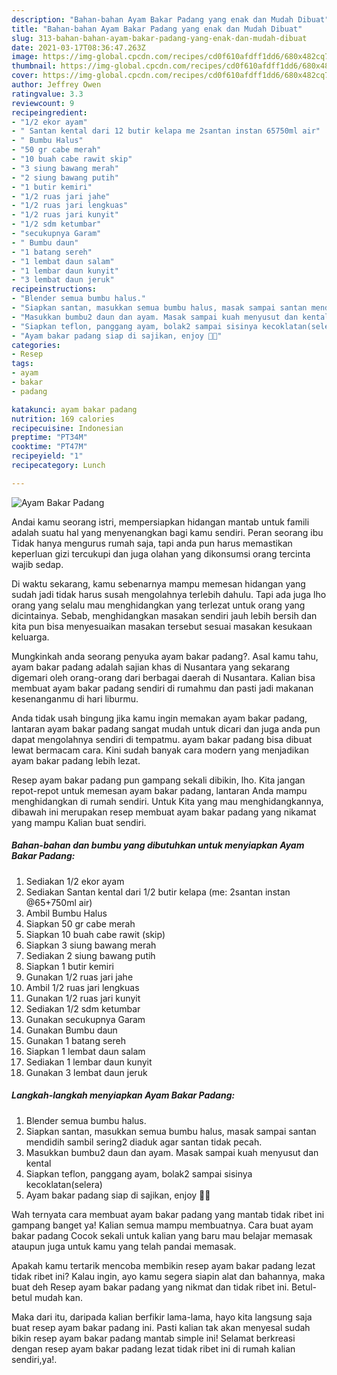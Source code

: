 ```yaml
---
description: "Bahan-bahan Ayam Bakar Padang yang enak dan Mudah Dibuat"
title: "Bahan-bahan Ayam Bakar Padang yang enak dan Mudah Dibuat"
slug: 313-bahan-bahan-ayam-bakar-padang-yang-enak-dan-mudah-dibuat
date: 2021-03-17T08:36:47.263Z
image: https://img-global.cpcdn.com/recipes/cd0f610afdff1dd6/680x482cq70/ayam-bakar-padang-foto-resep-utama.jpg
thumbnail: https://img-global.cpcdn.com/recipes/cd0f610afdff1dd6/680x482cq70/ayam-bakar-padang-foto-resep-utama.jpg
cover: https://img-global.cpcdn.com/recipes/cd0f610afdff1dd6/680x482cq70/ayam-bakar-padang-foto-resep-utama.jpg
author: Jeffrey Owen
ratingvalue: 3.3
reviewcount: 9
recipeingredient:
- "1/2 ekor ayam"
- " Santan kental dari 12 butir kelapa me 2santan instan 65750ml air"
- " Bumbu Halus"
- "50 gr cabe merah"
- "10 buah cabe rawit skip"
- "3 siung bawang merah"
- "2 siung bawang putih"
- "1 butir kemiri"
- "1/2 ruas jari jahe"
- "1/2 ruas jari lengkuas"
- "1/2 ruas jari kunyit"
- "1/2 sdm ketumbar"
- "secukupnya Garam"
- " Bumbu daun"
- "1 batang sereh"
- "1 lembat daun salam"
- "1 lembar daun kunyit"
- "3 lembat daun jeruk"
recipeinstructions:
- "Blender semua bumbu halus."
- "Siapkan santan, masukkan semua bumbu halus, masak sampai santan mendidih sambil sering2 diaduk agar santan tidak pecah."
- "Masukkan bumbu2 daun dan ayam. Masak sampai kuah menyusut dan kental"
- "Siapkan teflon, panggang ayam, bolak2 sampai sisinya kecoklatan(selera)"
- "Ayam bakar padang siap di sajikan, enjoy 🥰🥰"
categories:
- Resep
tags:
- ayam
- bakar
- padang

katakunci: ayam bakar padang 
nutrition: 169 calories
recipecuisine: Indonesian
preptime: "PT34M"
cooktime: "PT47M"
recipeyield: "1"
recipecategory: Lunch

---
```



![Ayam Bakar Padang](https://img-global.cpcdn.com/recipes/cd0f610afdff1dd6/680x482cq70/ayam-bakar-padang-foto-resep-utama.jpg)

Andai kamu seorang istri, mempersiapkan hidangan mantab untuk famili adalah suatu hal yang menyenangkan bagi kamu sendiri. Peran seorang ibu Tidak hanya mengurus rumah saja, tapi anda pun harus memastikan keperluan gizi tercukupi dan juga olahan yang dikonsumsi orang tercinta wajib sedap.

Di waktu  sekarang, kamu sebenarnya mampu memesan hidangan yang sudah jadi tidak harus susah mengolahnya terlebih dahulu. Tapi ada juga lho orang yang selalu mau menghidangkan yang terlezat untuk orang yang dicintainya. Sebab, menghidangkan masakan sendiri jauh lebih bersih dan kita pun bisa menyesuaikan masakan tersebut sesuai masakan kesukaan keluarga. 



Mungkinkah anda seorang penyuka ayam bakar padang?. Asal kamu tahu, ayam bakar padang adalah sajian khas di Nusantara yang sekarang digemari oleh orang-orang dari berbagai daerah di Nusantara. Kalian bisa membuat ayam bakar padang sendiri di rumahmu dan pasti jadi makanan kesenanganmu di hari liburmu.

Anda tidak usah bingung jika kamu ingin memakan ayam bakar padang, lantaran ayam bakar padang sangat mudah untuk dicari dan juga anda pun dapat mengolahnya sendiri di tempatmu. ayam bakar padang bisa dibuat lewat bermacam cara. Kini sudah banyak cara modern yang menjadikan ayam bakar padang lebih lezat.

Resep ayam bakar padang pun gampang sekali dibikin, lho. Kita jangan repot-repot untuk memesan ayam bakar padang, lantaran Anda mampu menghidangkan di rumah sendiri. Untuk Kita yang mau menghidangkannya, dibawah ini merupakan resep membuat ayam bakar padang yang nikamat yang mampu Kalian buat sendiri.

<!--inarticleads1-->

##### Bahan-bahan dan bumbu yang dibutuhkan untuk menyiapkan Ayam Bakar Padang:

1. Sediakan 1/2 ekor ayam
1. Sediakan  Santan kental dari 1/2 butir kelapa (me: 2santan instan @65+750ml air)
1. Ambil  Bumbu Halus
1. Siapkan 50 gr cabe merah
1. Siapkan 10 buah cabe rawit (skip)
1. Siapkan 3 siung bawang merah
1. Sediakan 2 siung bawang putih
1. Siapkan 1 butir kemiri
1. Gunakan 1/2 ruas jari jahe
1. Ambil 1/2 ruas jari lengkuas
1. Gunakan 1/2 ruas jari kunyit
1. Sediakan 1/2 sdm ketumbar
1. Gunakan secukupnya Garam
1. Gunakan  Bumbu daun
1. Gunakan 1 batang sereh
1. Siapkan 1 lembat daun salam
1. Sediakan 1 lembar daun kunyit
1. Gunakan 3 lembat daun jeruk




<!--inarticleads2-->

##### Langkah-langkah menyiapkan Ayam Bakar Padang:

1. Blender semua bumbu halus.
1. Siapkan santan, masukkan semua bumbu halus, masak sampai santan mendidih sambil sering2 diaduk agar santan tidak pecah.
1. Masukkan bumbu2 daun dan ayam. Masak sampai kuah menyusut dan kental
1. Siapkan teflon, panggang ayam, bolak2 sampai sisinya kecoklatan(selera)
1. Ayam bakar padang siap di sajikan, enjoy 🥰🥰




Wah ternyata cara membuat ayam bakar padang yang mantab tidak ribet ini gampang banget ya! Kalian semua mampu membuatnya. Cara buat ayam bakar padang Cocok sekali untuk kalian yang baru mau belajar memasak ataupun juga untuk kamu yang telah pandai memasak.

Apakah kamu tertarik mencoba membikin resep ayam bakar padang lezat tidak ribet ini? Kalau ingin, ayo kamu segera siapin alat dan bahannya, maka buat deh Resep ayam bakar padang yang nikmat dan tidak ribet ini. Betul-betul mudah kan. 

Maka dari itu, daripada kalian berfikir lama-lama, hayo kita langsung saja buat resep ayam bakar padang ini. Pasti kalian tak akan menyesal sudah bikin resep ayam bakar padang mantab simple ini! Selamat berkreasi dengan resep ayam bakar padang lezat tidak ribet ini di rumah kalian sendiri,ya!.


